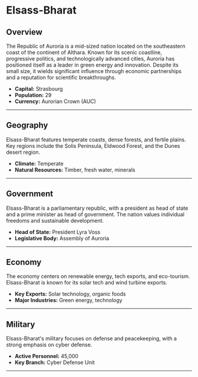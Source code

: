 # Elsass-Bharat

## Overview
The Republic of Auroria is a mid-sized nation located on the southeastern coast of the continent of Althara. Known for its scenic coastline, progressive politics, and technologically advanced cities, Auroria has positioned itself as a leader in green energy and innovation. Despite its small size, it wields significant influence through economic partnerships and a reputation for scientific breakthroughs.

- **Capital:** Strasbourg
- **Population:** 29
- **Currency:** Aurorian Crown (AUC)

---

## Geography
Elsass-Bharat features temperate coasts, dense forests, and fertile plains. Key regions include the Solis Peninsula, Eldwood Forest, and the Dunes desert region.

- **Climate:** Temperate
- **Natural Resources:** Timber, fresh water, minerals

---

## Government
Elsass-Bharat is a parliamentary republic, with a president as head of state and a prime minister as head of government. The nation values individual freedoms and sustainable development.

- **Head of State:** President Lyra Voss
- **Legislative Body:** Assembly of Auroria

---

## Economy
The economy centers on renewable energy, tech exports, and eco-tourism. Elsass-Bharat is known for its solar tech and wind turbine exports.

- **Key Exports:** Solar technology, organic foods
- **Major Industries:** Green energy, technology

---

## Military
Elsass-Bharat's military focuses on defense and peacekeeping, with a strong emphasis on cyber defense.

- **Active Personnel:** 45,000
- **Key Branch:** Cyber Defense Unit

---


